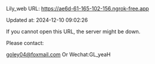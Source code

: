 Lily_web URL: https://ae6d-61-165-102-156.ngrok-free.app

Updated at: 2024-12-10 09:02:26

If you cannot open this URL, the server might be down.

Please contact: 

goley04@foxmail.com Or Wechat:GL_yeaH